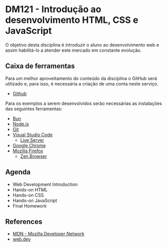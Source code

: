 # DM121 - Introdução ao desenvolvimento HTML, CSS e JavaScript

O objetivo desta disciplina é introduzir o aluno ao desenvolvimento web e assim habilitá-lo a atender este mercado em constante evolução.


## Caixa de ferramentas

Para um melhor aproveitamento do conteúdo da disciplina o GitHub será utilizado e, para isso, é necessária a criação de uma conta neste serviço.

- [Github](https://github.com/)

Para os exemplos a serem desenvolvidos serão necessárias as instalações das seguintes ferramentas:

- [Bun](https://bun.sh/)
- [Node.js](https://nodejs.org/en/)
- [Git](http://git-scm.com/)
- [Visual Studio Code](https://code.visualstudio.com/)
  - [Live Server](https://marketplace.visualstudio.com/items?itemName=ritwickdey.LiveServer)
- [Google Chrome](https://www.google.com/chrome/browser/desktop/index.html3)
- [Mozilla Firefox](https://www.firefox.com/)
  - [Zen Browser](https://zen-browser.app/)

## Agenda

- Web Development Introduction
- Hands-on HTML
- Hands-on CSS
- Hands-on JavaScript
- Final Homework

## References

- [MDN - Mozilla Developer Network](https://developer.mozilla.org/)
- [web.dev](https://web.dev/)
